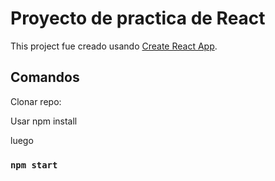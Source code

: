 # Proyecto de practica de React

This project fue creado usando [Create React App](https://github.com/facebook/create-react-app).

## Comandos

Clonar repo:

Usar npm install

luego

### `npm start`


